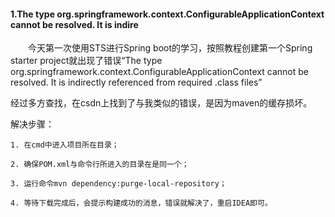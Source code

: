 #### 1.The type org.springframework.context.ConfigurableApplicationContext cannot be resolved. It is indire

&emsp;&emsp;今天第一次使用STS进行Spring boot的学习，按照教程创建第一个Spring starter project就出现了错误“The type org.springframework.context.ConfigurableApplicationContext cannot be resolved. It is indirectly referenced from required .class files”

经过多方查找，在csdn上找到了与我类似的错误，是因为maven的缓存损坏。

解决步骤：

```
1. 在cmd中进入项目所在目录；

2. 确保POM.xml与命令行所进入的目录在是同一个；

3. 运行命令mvn dependency:purge-local-repository；

4. 等待下载完成后，会提示构建成功的消息，错误就解决了，重启IDEA即可。

```



